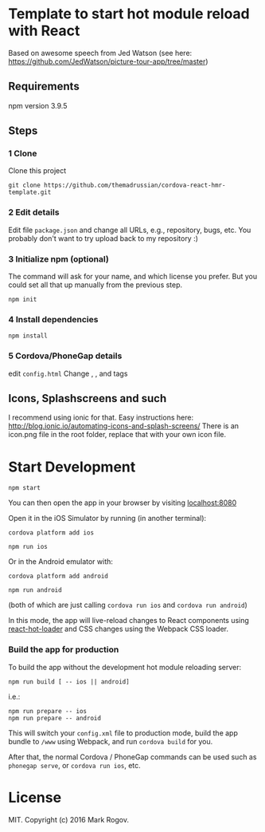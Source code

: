 # Template to start hot module reload with React
Based on awesome speech from Jed Watson (see here: https://github.com/JedWatson/picture-tour-app/tree/master)

## Requirements
npm version 3.9.5

## Steps
### 1 Clone
Clone this project
```
git clone https://github.com/themadrussian/cordova-react-hmr-template.git
```
### 2 Edit details
Edit file ```package.json``` and change all URLs, e.g., repository, bugs, etc.
You probably don't want to try upload back to my repository :)

### 3 Initialize npm (optional)
The command will ask for your name, and which license you prefer. But you could set all that up manually from the previous step.
```
npm init
```
### 4 Install dependencies
```
npm install
```
### 5 Cordova/PhoneGap details
edit ```config.html```
Change <name>, <description>, and <author> tags

## Icons, Splashscreens and such
I recommend using ionic for that. Easy instructions here: http://blog.ionic.io/automating-icons-and-splash-screens/
There is an icon.png file in the root folder, replace that with your own icon file.

# Start Development

```
npm start
```

You can then open the app in your browser by visiting [localhost:8080](http://localhost:8080)

Open it in the iOS Simulator by running (in another terminal):

```
cordova platform add ios
```

```
npm run ios
```

Or in the Android emulator with:

```
cordova platform add android
```

```
npm run android
```

(both of which are just calling `cordova run ios` and `cordova run android`)

In this mode, the app will live-reload changes to React components using [react-hot-loader](https://github.com/gaearon/react-hot-loader) and CSS changes using the Webpack CSS loader.

### Build the app for production

To build the app without the development hot module reloading server:

```
npm run build [ -- ios || android]
```

i.e.:

```
npm run prepare -- ios
npm run prepare -- android
```

This will switch your `config.xml` file to production mode, build the app bundle to `/www` using Webpack, and run `cordova build` for you.

After that, the normal Cordova / PhoneGap commands can be used such as `phonegap serve`, or `cordova run ios`, etc.

# License

MIT. Copyright (c) 2016 Mark Rogov.
